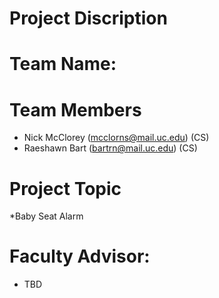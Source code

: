 # Project Discription



# Team Name:

# Team Members 
- Nick McClorey (mcclorns@mail.uc.edu)  (CS)
- Raeshawn Bart (bartrn@mail.uc.edu)    (CS)


# Project Topic
*Baby Seat Alarm 

# Faculty Advisor:
* TBD
